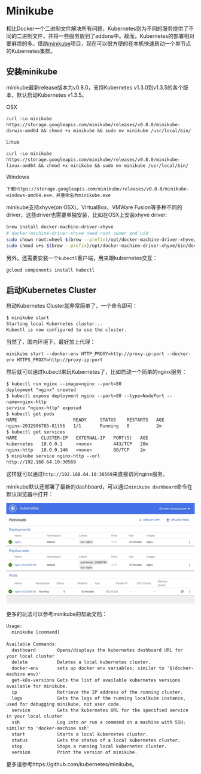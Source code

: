 # Minikube

相比Docker一个二进制文件解决所有问题，Kubernetes则为不同的服务提供了不同的二进制文件，并将一些服务放到了addons中。故而，Kubernetes的部署相对要麻烦的多。借助[minikube](https://github.com/kubernetes/minikube)项目，现在可以很方便的在本机快速启动一个单节点的Kubernetes集群。

## 安装minikube

minikube最新release版本为v0.8.0，支持Kubernetes v1.3.0到v1.3.5的各个版本，默认启动Kubernetes v1.3.5。

OSX

```
curl -Lo minikube https://storage.googleapis.com/minikube/releases/v0.8.0/minikube-darwin-amd64 && chmod +x minikube && sudo mv minikube /usr/local/bin/
```

Linux

```
curl -Lo minikube https://storage.googleapis.com/minikube/releases/v0.8.0/minikube-linux-amd64 && chmod +x minikube && sudo mv minikube /usr/local/bin/
```

Windows

```
下载https://storage.googleapis.com/minikube/releases/v0.8.0/minikube-windows-amd64.exe，并重命名为minikube.exe
```

minikube支持xhyve(on OSX)、VirtualBox、VMWare Fusion等多种不同的driver，这些driver也需要单独安装，比如在OSX上安装xhyve driver:

```sh
brew install docker-machine-driver-xhyve
# docker-machine-driver-xhyve need root owner and uid
sudo chown root:wheel $(brew --prefix)/opt/docker-machine-driver-xhyve/bin/docker-machine-driver-xhyve
sudo chmod u+s $(brew --prefix)/opt/docker-machine-driver-xhyve/bin/docker-machine-driver-xhyve
```

另外，还需要安装一个`kubectl`客户端，用来跟kubernetes交互：

```
gcloud components install kubectl
```

## 启动Kubernetes Cluster

启动Kubernetes Cluster就非常简单了，一个命令即可：

```
$ minikube start
Starting local Kubernetes cluster...
Kubectl is now configured to use the cluster.
```

当然了，国内环境下，最好加上代理：

```
minikube start --docker-env HTTP_PROXY=http://proxy-ip:port --docker-env HTTPS_PROXY=http://proxy-ip:port
```

然后就可以通过kubectl来玩Kubernetes了，比如启动一个简单的nginx服务：

```
$ kubectl run nginx --image=nginx --port=80
deployment "nginx" created
$ kubectl expose deployment nginx --port=80 --type=NodePort --name=nginx-http
service "nginx-http" exposed
$ kubectl get pods
NAME                     READY     STATUS    RESTARTS   AGE
nginx-2032906785-81t56   1/1       Running   0          2m
$ kubectl get services
NAME         CLUSTER-IP   EXTERNAL-IP   PORT(S)   AGE
kubernetes   10.0.0.1     <none>        443/TCP   20m
nginx-http   10.0.0.146   <none>        80/TCP    2m
$ minikube service nginx-http --url
http://192.168.64.10:30569
```

这样就可以通过`http://192.168.64.10:30569`来直接访问nginx服务。

minikube默认还部署了最新的dashboard，可以通过`minikube dashboard`命令在默认浏览器中打开：

![](media/14735740742630.jpg)


更多的玩法可以参考minikube的帮助文档：

```
Usage:
  minikube [command]

Available Commands:
  dashboard        Opens/displays the kubernetes dashboard URL for your local cluster
  delete           Deletes a local kubernetes cluster.
  docker-env       sets up docker env variables; similar to '$(docker-machine env)'
  get-k8s-versions Gets the list of available kubernetes versions available for minikube.
  ip               Retrieve the IP address of the running cluster.
  logs             Gets the logs of the running localkube instance, used for debugging minikube, not user code.
  service          Gets the kubernetes URL for the specified service in your local cluster
  ssh              Log into or run a command on a machine with SSH; similar to 'docker-machine ssh'
  start            Starts a local kubernetes cluster.
  status           Gets the status of a local kubernetes cluster.
  stop             Stops a running local kubernetes cluster.
  version          Print the version of minikube.
```  

更多请参考https://github.com/kubernetes/minikube。

